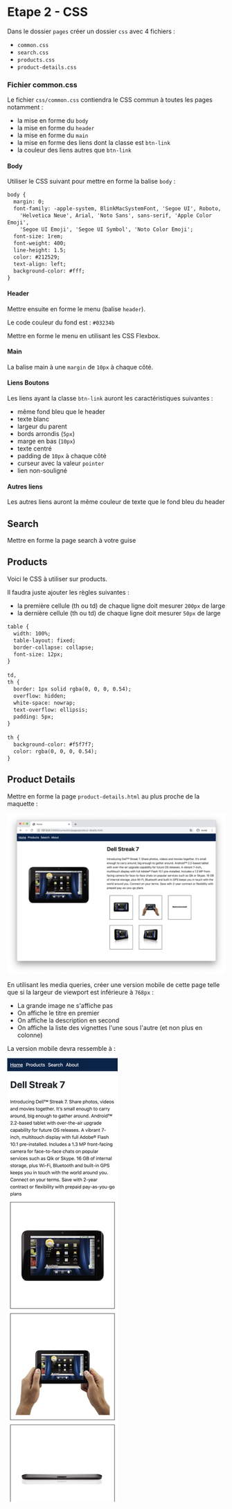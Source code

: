 # Etape 2 - CSS

Dans le dossier `pages` créer un dossier `css` avec 4 fichiers :

* `common.css`
* `search.css`
* `products.css`
* `product-details.css`

### Fichier common.css

Le fichier `css/common.css` contiendra le CSS commun à toutes les pages notamment :

* la mise en forme du `body`
* la mise en forme du `header`
* la mise en forme du `main`
* la mise en forme des liens dont la classe est `btn-link`
* la couleur des liens autres que `btn-link`

#### Body

Utiliser le CSS suivant pour mettre en forme la balise `body` :

```
body {
  margin: 0;
  font-family: -apple-system, BlinkMacSystemFont, 'Segoe UI', Roboto,
    'Helvetica Neue', Arial, 'Noto Sans', sans-serif, 'Apple Color Emoji',
    'Segoe UI Emoji', 'Segoe UI Symbol', 'Noto Color Emoji';
  font-size: 1rem;
  font-weight: 400;
  line-height: 1.5;
  color: #212529;
  text-align: left;
  background-color: #fff;
}
```

#### Header

Mettre ensuite en forme le menu (balise `header`).

Le code couleur du fond est : `#03234b`

Mettre en forme le menu en utilisant les CSS Flexbox.

#### Main

La balise main à une `margin` de `10px` à chaque côté.

#### Liens Boutons

Les liens ayant la classe `btn-link` auront les caractéristiques suivantes :

* même fond bleu que le header
* texte blanc
* largeur du parent
* bords arrondis (`5px`)
* marge en bas (`10px`)
* texte centré
* padding de `10px` à chaque côté
* curseur avec la valeur `pointer`
* lien non-souligné

#### Autres liens

Les autres liens auront la même couleur de texte que le fond bleu du header

## Search

Mettre en forme la page search à votre guise

## Products

Voici le CSS à utiliser sur products.

Il faudra juste ajouter les règles suivantes :

* la première cellule (th ou td) de chaque ligne doit mesurer `200px` de large
* la dernière cellule (th ou td) de chaque ligne doit mesurer `50px` de large

```
table {
  width: 100%;
  table-layout: fixed;
  border-collapse: collapse;
  font-size: 12px;
}

td,
th {
  border: 1px solid rgba(0, 0, 0, 0.54);
  overflow: hidden;
  white-space: nowrap;
  text-overflow: ellipsis;
  padding: 5px;
}

th {
  background-color: #f5f7f7;
  color: rgba(0, 0, 0, 0.54);
}
```

## Product Details

Mettre en forme la page `product-details.html` au plus proche de la maquette :

![Product Details](../pages/product-details.png "Product Details")

En utilisant les media queries, créer une version mobile de cette page telle que si la largeur de viewport est inférieure à `768px` :

* La grande image ne s'affiche pas
* On affiche le titre en premier
* On affiche la description en second
* On affiche la liste des vignettes l'une sous l'autre (et non plus en colonne)

La version mobile devra ressemble à :

![Product Details Mobile](../pages/product-details-mobile.png "Product Details Mobile")

